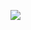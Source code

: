 ![](https://sun9-88.userapi.com/impg/y-Cb6o4OE2oijNm_OKyWaTjrtt0fyeQrIRuzHQ/AjplEYv1pfk.jpg?size=627x323&quality=96&sign=d930cb878e1ac6eaf3a0a763556e474e&type=album)
